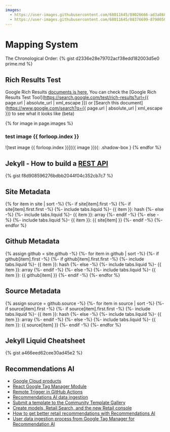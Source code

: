 ```yaml
---
images:
  - https://user-images.githubusercontent.com/68011645/89026666-ad3a8680-d35b-11ea-9f4b-d3fe26ae12ed.png
  - https://user-images.githubusercontent.com/68011645/88376699-87980500-cdd0-11ea-8900-7bab8c811bc9.png
---
```


# Mapping System
 
The Chronological Order:
{% gist d2336e28e79702acf38edd182003d5e0 prime.md %}

## Rich Results Test

Google Rich Results [documents is here](https://developers.google.com/search/reference/overview), You can check the [Google Rich Results Test Tool](https://search.google.com/test/rich-results?url={{ page.url | absolute_url | xml_escape }}) or [Search this document](https://www.google.com/search?q={{ page.url | absolute_url | xml_escape }}) to see what it looks like (beta)

{% for image in page.images %}
### test image {{ forloop.index }}
![test image {{ forloop.index }}]({{ image }}){: .shadow-box }
{% endfor %}

## Jekyll - How to build a [REST API](https://gist.github.com/MichaelCurrin/f8d908596276bdbb2044f04c352cb7c7)
{% gist f8d908596276bdbb2044f04c352cb7c7 %}

## Site Metadata

{% for item in site | sort -%}
	{%- if site[item].first -%}
		{%- if site[item].first.first -%}
			{%- include tabs.liquid %}- {{ item }}: hash
		{%- else -%}
			{%- include tabs.liquid %}- {{ item }}: array
		{%- endif -%}
	{%- else -%}
		{%- include tabs.liquid %}- {{ item }}: {{ site[item] }}
	{%- endif -%}
{%- endfor %}

## Github Metadata

{% assign github = site.github -%}
{%- for item in github | sort -%}
	{%- if github[item].first -%}
		{%- if github[item].first.first -%}
			{%- include tabs.liquid %}- {{ item }}: hash
		{%- else -%}
			{%- include tabs.liquid %}- {{ item }}: array
		{%- endif -%}
	{%- else -%}
		{%- include tabs.liquid %}- {{ item }}: {{ github[item] }}
	{%- endif -%}
{%- endfor %}

## Source Metadata

{% assign source = github.source -%}
{%- for item in source | sort -%}
	{%- if source[item].first -%}
		{%- if source[item].first.first -%}
			{%- include tabs.liquid %}- {{ item }}: hash
		{%- else -%}
			{%- include tabs.liquid %}- {{ item }}: array
		{%- endif -%}
	{%- else -%}
		{%- include tabs.liquid %}- {{ item }}: {{ source[item] }}
	{%- endif -%}
{%- endfor %}

## Jekyll Liquid Cheatsheet
{% gist a466eed62cee30ad45e2 %}

## Recommendations AI

- [Google Cloud products](https://cloud.google.com/products/#ai-and-machine-learning)
- [React Google Tag Manager Module](https://www.eq19.com/gtm/)
- [Remote Trigger in GitHub Actions](https://www.provartesting.com/documentation/devops/continuous-integration/github-actions/remote-trigger-in-github-actions/)
- [Recommendations AI data ingestion](https://cloud.google.com/blog/topics/developers-practitioners/recommendations-ai-data-ingestion)
- [Submit a template to the Community Template Gallery](https://developers.google.com/tag-platform/tag-manager/templates/gallery)
- [Create models, Retail Search, and the new Retail console](https://cloud.google.com/retail/docs/create-models)
- [How to get better retail recommendations with Recommendations AI](https://cloud.google.com/blog/topics/developers-practitioners/how-get-better-retail-recommendations-recommendations-ai)
- [User data ingestion process from Google Tag Manager for Recommendation AI](https://stackoverflow.com/questions/65775858/user-data-ingestion-process-from-google-tag-manager-for-recommendation-ai-google)
